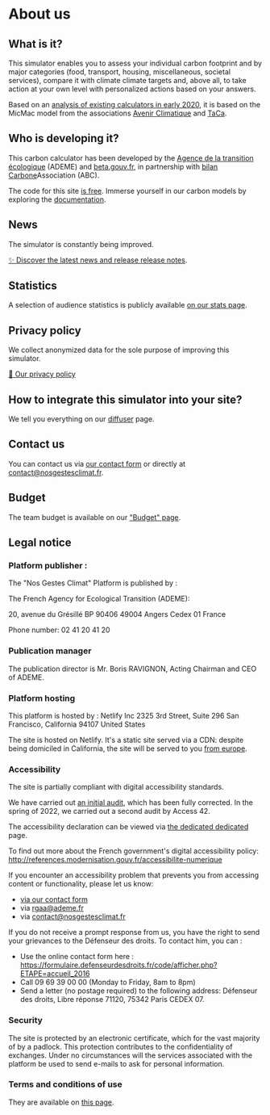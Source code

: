 # About us

## What is it?

This simulator enables you to assess your individual carbon footprint
and by major categories (food, transport,
housing, miscellaneous, societal services), compare it with climate
climate targets and, above all, to take action at your own level
with personalized actions based on your answers.

Based on an [analysis of existing calculators in early
2020](https://abc-transitionbascarbone.fr/wp-content/uploads/2022/03/analyse-des-calculateurs-dempreinte-carbone-individuelle-a-lorigine-de-nos-gestes-climat-vf-.pdf),
it is based on the MicMac model from the associations [Avenir
Climatique](https://avenirclimatique.org/les-outils/) and
<a href="https://www.taca.asso.fr/">TaCa</a>.

## Who is developing it?

This carbon calculator has been developed by the [Agence de la transition
écologique](https://www.ademe.fr/) (ADEME) and
<a href="https://beta.gouv.fr/">beta.gouv.fr</a>, in partnership with
<a href="https://www.associationbilancarbone.fr/">bilan Carbone</a>Association
(ABC).

The code for this site <a href="https://github.com/betagouv/ecolab-data">is free</a>.
Immerse yourself in our carbon models by exploring the
<a href="/documentation">documentation</a>.

## News

The simulator is constantly being improved.

[✨️ Discover the latest news and release
release notes](/news).

## Statistics

A selection of audience statistics is publicly available <a href="/stats">on our stats page</a>.

## Privacy policy

We collect anonymized data for the sole purpose of improving this
simulator.

<a href="/vie-privée">🍪 Our privacy policy</a>

## How to integrate this simulator into your site?

We tell you everything on our <a href="/diffuser">diffuser</a> page.

## Contact us

You can contact us via <a href="/contact">our contact form</a> or directly at <contact@nosgestesclimat.fr>.

## Budget

The team budget is available on our <a href="/budget">"Budget" page</a>.

## Legal notice

### Platform publisher :

The "Nos Gestes Climat" Platform is published by :

The French Agency for Ecological Transition (ADEME):

20, avenue du Grésillé
BP 90406
49004 Angers Cedex 01
France

Phone number: 02 41 20 41 20

### Publication manager

The publication director is Mr. Boris RAVIGNON, Acting Chairman and CEO of ADEME.

### Platform hosting

This platform is hosted by :
Netlify
Inc 2325 3rd Street, Suite 296
San Francisco, California 94107
United States

The site is hosted on Netlify. It's a static site served via a CDN: despite being domiciled in California, the site will be served to you [from
europe](https://answers.netlify.com/t/is-there-a-list-of-where-netlifys-cdn-pops-are-located/855/2).

### Accessibility

The site is partially compliant with digital accessibility standards.

We have carried out [an initial
audit](https://github.com/datagir/nosgestesclimat-site/issues/350),
which has been fully corrected. In the spring of 2022, we carried out a second
audit by Access 42.

The accessibility declaration can be viewed via [the dedicated
dedicated](/accessibility) page.

To find out more about the French government's digital accessibility policy: http://references.modernisation.gouv.fr/accessibilite-numerique

If you encounter an accessibility problem that prevents you from accessing
content or functionality, please let us know:

-  <a href="/contact">via our contact form</a>
-   via <rgaa@ademe.fr>
-   via <contact@nosgestesclimat.fr>

If you do not receive a prompt response from us, you have the right to send your grievances
to the Défenseur des droits.
To contact him, you can :

-   Use the online contact form here :
    https://formulaire.defenseurdesdroits.fr/code/afficher.php?ETAPE=accueil_2016
-   Call 09 69 39 00 00 (Monday to Friday, 8am to 8pm)
-   Send a letter (no postage required) to the following address: Défenseur des droits, Libre
    réponse 71120, 75342 Paris CEDEX 07.

### Security

The site is protected by an electronic certificate, which for the vast majority of
by a padlock. This protection contributes to the confidentiality of exchanges.
Under no circumstances will the services associated with the platform be used to send e-mails
to ask for personal information.

### Terms and conditions of use

They are available on <a href="/cgu">this page</a>.
